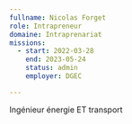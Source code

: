 ```yaml
---
fullname: Nicolas Forget
role: Intrapreneur
domaine: Intraprenariat
missions:
  - start: 2022-03-28
    end: 2023-05-24
    status: admin
    employer: DGEC

---
```

Ingénieur énergie ET transport
